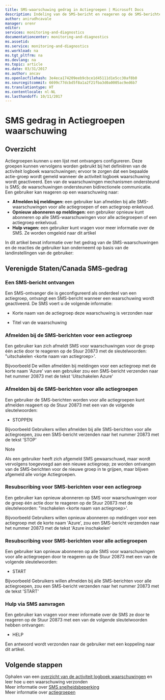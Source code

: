 ```yaml
---
title: SMS-waarschuwing gedrag in Actiegroepen | Microsoft Docs
description: Indeling van de SMS-bericht en reageren op de SMS-berichten afmelden, opnieuw abonneren ' of om hulp vragen.
author: anirudhcavale
manager: orenr
editor: 
services: monitoring-and-diagnostics
documentationcenter: monitoring-and-diagnostics
ms.assetid: 
ms.service: monitoring-and-diagnostics
ms.workload: na
ms.tgt_pltfrm: na
ms.devlang: na
ms.topic: article
ms.date: 03/31/2017
ms.author: ancav
ms.openlocfilehash: 3e4eca174209eeb9cbce1d45111d1e5cc30af8b0
ms.sourcegitcommit: 6699c77dcbd5f8a1a2f21fba3d0a0005ac9ed6b7
ms.translationtype: HT
ms.contentlocale: nl-NL
ms.lasthandoff: 10/11/2017
---
```

# <a name="sms-alert-behavior-in-action-groups"></a>SMS gedrag in Actiegroepen waarschuwing
## <a name="overview"></a>Overzicht ##
Actiegroepen kunnen u een lijst met ontvangers configureren. Deze groepen kunnen vervolgens worden gebruikt bij het definiëren van de activiteit logboek waarschuwingen; ervoor te zorgen dat een bepaalde actie-groep wordt gemeld wanneer de activiteit logboek waarschuwing wordt geactiveerd. Een van de waarschuwingen mechanismen ondersteund is SMS; de waarschuwingen ondersteunen bidirectionele communicatie. Een gebruiker kan reageren op een waarschuwing naar:

- **Afmelden bij meldingen:** een gebruiker kan afmelden bij alle SMS-waarschuwingen voor alle actiegroepen of een actiegroep enkelvoud.  
- **Opnieuw abonneren op meldingen:** een gebruiker opnieuw kunt abonneren op alle SMS-waarschuwingen voor alle actiegroepen of een actiegroep enkelvoud.  
- **Hulp vragen:** een gebruiker kunt vragen voor meer informatie over de SMS. Ze worden omgeleid naar dit artikel

In dit artikel bevat informatie over het gedrag van de SMS-waarschuwingen en de reacties de gebruiker kan onderneemt op basis van de landinstellingen van de gebruiker:

## <a name="usacanada-sms-behavior"></a>Verenigde Staten/Canada SMS-gedrag
### <a name="receiving-an-sms-alert"></a>Een SMS-bericht ontvangen
Een SMS-ontvanger die is geconfigureerd als onderdeel van een actiegroep, ontvangt een SMS-bericht wanneer een waarschuwing wordt geactiveerd. De SMS voert u de volgende informatie:
* Korte naam van de actiegroep deze waarschuwing is verzonden naar
- Titel van de waarschuwing

### <a name="unsubscribing-from-sms-alerts-for-one-action-group"></a>Afmelden bij de SMS-berichten voor een actiegroep
Een gebruiker kan zich afmeldt SMS voor waarschuwingen voor de groep één actie door te reageren op de Stuur 20873 met de sleutelwoorden: "uitschakelen &lt;korte naam van actiegroep&gt;'.

Bijvoorbeeld De willen afmelden bij meldingen voor een actiegroep met de korte naam 'Azure' van een gebruiker zou een SMS-bericht verzenden naar het nummer 20873 met de tekst 'Uitschakelen Azure'

### <a name="unsubscribing-from-sms-alerts-for-all-action-groups"></a>Afmelden bij de SMS-berichten voor alle actiegroepen
Een gebruiker de SMS-berichten worden voor alle actiegroepen kunt afmelden reageert op de Stuur 20873 met een van de volgende sleutelwoorden:
* STOPPEN

Bijvoorbeeld Gebruikers willen afmelden bij alle SMS-berichten voor alle actiegroepen, zou een SMS-bericht verzenden naar het nummer 20873 met de tekst 'STOP'

>[!NOTE]
>Als een gebruiker heeft zich afgemeld SMS gewaarschuwd, maar wordt vervolgens toegevoegd aan een nieuwe actiegroep; ze worden ontvangen van de SMS-berichten voor de nieuwe groep in te grijpen, maar blijven afgemeld alle vorige Actiegroepen.
>
>

### <a name="resubscribing-to-sms-alerts-for-one-action-group"></a>Resubscribing voor SMS-berichten voor een actiegroep
Een gebruiker kan opnieuw abonneren op SMS voor waarschuwingen voor de groep één actie door te reageren op de Stuur 20873 met de sleutelwoorden: "inschakelen &lt;korte naam van actiegroep&gt;'.

Bijvoorbeeld Gebruikers willen opnieuw abonneren op meldingen voor een actiegroep met de korte naam 'Azure', zou een SMS-bericht verzenden naar het nummer 20873 met de tekst 'Azure inschakelen'

### <a name="resubscribing-to-sms-alerts-for-all-action-groups"></a>Resubscribing voor SMS-berichten voor alle actiegroepen
Een gebruiker kan opnieuw abonneren op alle SMS voor waarschuwingen voor alle actiegroepen door te reageren op de Stuur 20873 met een van de volgende sleutelwoorden:

* START

Bijvoorbeeld Gebruikers willen afmelden bij alle SMS-berichten voor alle actiegroepen, zou een SMS-bericht verzenden naar het nummer 20873 met de tekst 'START'

### <a name="requesting-help-via-sms"></a>Hulp via SMS aanvragen
Een gebruiker kan vragen voor meer informatie over de SMS ze door te reageren op de Stuur 20873 met een van de volgende sleutelwoorden hebben ontvangen:
* HELP

Een antwoord wordt verzonden naar de gebruiker met een koppeling naar dit artikel.

## <a name="next-steps"></a>Volgende stappen
Ophalen van een [overzicht van de activiteit logboek waarschuwingen](monitoring-overview-alerts.md) en leer hoe u een waarschuwing verzonden  
Meer informatie over [SMS snelheidsbeperking](monitoring-alerts-rate-limiting.md)  
Meer informatie over [actiegroepen](monitoring-action-groups.md)
